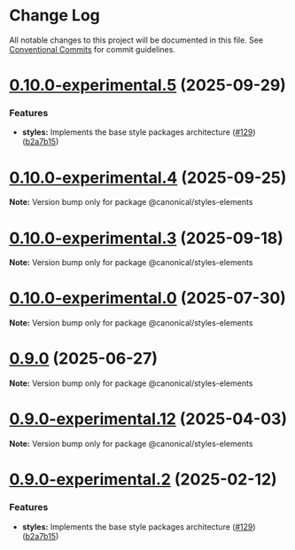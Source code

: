 # Change Log

All notable changes to this project will be documented in this file.
See [Conventional Commits](https://conventionalcommits.org) for commit guidelines.

# [0.10.0-experimental.5](https://github.com/canonical/ds25/compare/v0.8.1-experimental.0...v0.10.0-experimental.5) (2025-09-29)


### Features

* **styles:** Implements the base style packages architecture ([#129](https://github.com/canonical/ds25/issues/129)) ([b2a7b15](https://github.com/canonical/ds25/commit/b2a7b15dac0731826d11a8746d2cb99927281191))





# [0.10.0-experimental.4](https://github.com/canonical/ds25/compare/v0.10.0-experimental.3...v0.10.0-experimental.4) (2025-09-25)

**Note:** Version bump only for package @canonical/styles-elements





# [0.10.0-experimental.3](https://github.com/canonical/ds25/compare/v0.10.0-experimental.2...v0.10.0-experimental.3) (2025-09-18)

**Note:** Version bump only for package @canonical/styles-elements





# [0.10.0-experimental.0](https://github.com/canonical/ds25/compare/v0.9.1-experimental.0...v0.10.0-experimental.0) (2025-07-30)

**Note:** Version bump only for package @canonical/styles-elements





# [0.9.0](https://github.com/canonical/ds25/compare/v0.9.0-experimental.22...v0.9.0) (2025-06-27)

**Note:** Version bump only for package @canonical/styles-elements





# [0.9.0-experimental.12](https://github.com/canonical/ds25/compare/v0.9.0-experimental.11...v0.9.0-experimental.12) (2025-04-03)

**Note:** Version bump only for package @canonical/styles-elements





# [0.9.0-experimental.2](https://github.com/canonical/ds25/compare/v0.9.0-experimental.1...v0.9.0-experimental.2) (2025-02-12)


### Features

* **styles:** Implements the base style packages architecture ([#129](https://github.com/canonical/ds25/issues/129)) ([b2a7b15](https://github.com/canonical/ds25/commit/b2a7b15dac0731826d11a8746d2cb99927281191))
